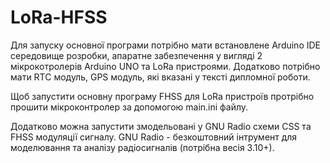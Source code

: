 # LoRa-HFSS
Для запуску основної програми потрібно мати встановлене Arduino IDE середовище розробки, апаратне забезпечення у вигляді 2 мікрокотролерів Arduino UNO та LoRa пристроями. Додатково потрібно мати RTC модуль, GPS модуль, які вказані у тексті дипломної роботи.

Щоб запустити основну програму FHSS для LoRa пристроїв протрібно прошити мікроконтролер за допомогою main.ini файлу.

Додатково можна запустити змодельовані у GNU Radio схеми CSS та FHSS модуляції сигналу. GNU Radio - безкоштовний інтрумент для моделювання та аналізу радіосигналів (потрібна весія 3.10+).